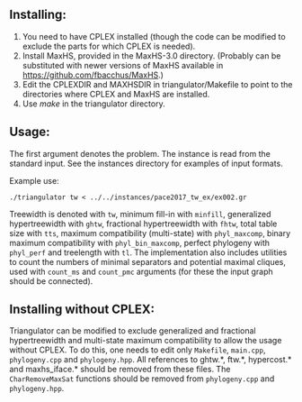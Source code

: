 ## Installing:
1. You need to have CPLEX installed (though the code can be modified to exclude the parts for which CPLEX is needed).
2. Install MaxHS, provided in the MaxHS-3.0 directory. (Probably can be substituted with newer versions of MaxHS available in https://github.com/fbacchus/MaxHS.)
3. Edit the CPLEXDIR and MAXHSDIR in triangulator/Makefile to point to the directories where CPLEX and MaxHS are installed.
4. Use *make* in the triangulator directory.


## Usage:
The first argument denotes the problem. The instance is read from the standard input. See the instances directory for examples of input formats.

Example use:

`./triangulator tw < ../../instances/pace2017_tw_ex/ex002.gr`

Treewidth is denoted with `tw`, minimum fill-in with `minfill`, generalized hypertreewidth with `ghtw`, fractional hypertreewidth with `fhtw`, total table size with `tts`, maximum compatibility (multi-state) with `phyl_maxcomp`, binary maximum compatibility with `phyl_bin_maxcomp`, perfect phylogeny with `phyl_perf` and treelength with `tl`.
The implementation also includes utilities to count the numbers of minimal separators and potential maximal cliques, used with `count_ms` and `count_pmc` arguments (for these the input graph should be connected).


## Installing without CPLEX:
Triangulator can be modified to exclude generalized and fractional hypertreewidth and multi-state maximum compatibility to allow the usage without CPLEX.
To do this, one needs to edit only `Makefile`, `main.cpp`, `phylogeny.cpp` and `phylogeny.hpp`.
All references to ghtw.\*, ftw.\*, hypercost.\* and maxhs_iface.\* should be removed from these files.
The `CharRemoveMaxSat` functions should be removed from `phylogeny.cpp` and `phylogeny.hpp`.